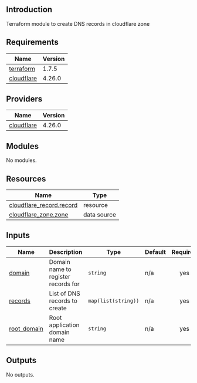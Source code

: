## Introduction
Terraform module to create DNS records in cloudflare zone

<!-- BEGIN_TF_DOCS -->
  
## Requirements

| Name | Version |
|------|---------|
| <a name="requirement_terraform"></a> [terraform](#requirement\_terraform) | 1.7.5 |
| <a name="requirement_cloudflare"></a> [cloudflare](#requirement\_cloudflare) | 4.26.0 |
## Providers

| Name | Version |
|------|---------|
| <a name="provider_cloudflare"></a> [cloudflare](#provider\_cloudflare) | 4.26.0 |
## Modules

No modules.
## Resources

| Name | Type |
|------|------|
| [cloudflare_record.record](https://registry.terraform.io/providers/cloudflare/cloudflare/4.26.0/docs/resources/record) | resource |
| [cloudflare_zone.zone](https://registry.terraform.io/providers/cloudflare/cloudflare/4.26.0/docs/data-sources/zone) | data source |
## Inputs

| Name | Description | Type | Default | Required |
|------|-------------|------|---------|:--------:|
| <a name="input_domain"></a> [domain](#input\_domain) | Domain name to register records for | `string` | n/a | yes |
| <a name="input_records"></a> [records](#input\_records) | List of DNS records to create | `map(list(string))` | n/a | yes |
| <a name="input_root_domain"></a> [root\_domain](#input\_root\_domain) | Root application domain name | `string` | n/a | yes |
## Outputs

No outputs.
<!-- END_TF_DOCS -->
